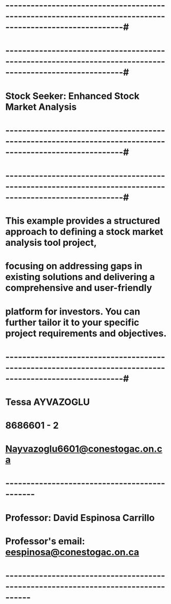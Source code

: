 # --------------------------------------------------------------------------------------------------------#
# --------------------------------------------------------------------------------------------------------#
# Stock Seeker: Enhanced Stock Market Analysis
# --------------------------------------------------------------------------------------------------------#
# --------------------------------------------------------------------------------------------------------#
# This example provides a structured approach to defining a stock market analysis tool project,           #
# focusing on addressing gaps in existing solutions and delivering a comprehensive and user-friendly      #
# platform for investors. You can further tailor it to your specific project requirements and objectives. #
# --------------------------------------------------------------------------------------------------------#
#
# Tessa AYVAZOGLU 
# 8686601 - 2 
# Nayvazoglu6601@conestogac.on.ca
# ---------------------------------------------
# Professor: David Espinosa Carrillo   
# Professor's email: eespinosa@conestogac.on.ca


# ----------------------------------------------------------------------------------

